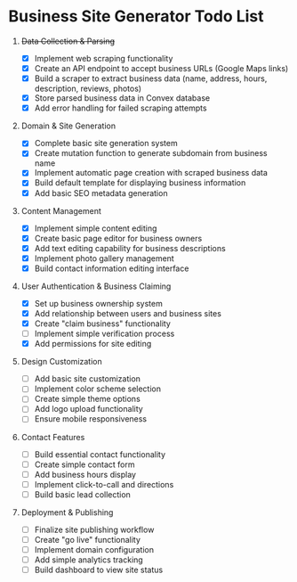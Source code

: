 # Business Site Generator Todo List

1. ~~Data Collection & Parsing~~

    - [x] Implement web scraping functionality
    - [x] Create an API endpoint to accept business URLs (Google Maps links)
    - [x] Build a scraper to extract business data (name, address, hours, description, reviews, photos)
    - [x] Store parsed business data in Convex database
    - [x] Add error handling for failed scraping attempts

2. Domain & Site Generation

    - [x] Complete basic site generation system
    - [x] Create mutation function to generate subdomain from business name
    - [x] Implement automatic page creation with scraped business data
    - [x] Build default template for displaying business information
    - [x] Add basic SEO metadata generation

3. Content Management

    - [x] Implement simple content editing
    - [x] Create basic page editor for business owners
    - [x] Add text editing capability for business descriptions
    - [x] Implement photo gallery management
    - [x] Build contact information editing interface

4. User Authentication & Business Claiming

    - [x] Set up business ownership system
    - [x] Add relationship between users and business sites
    - [x] Create "claim business" functionality
    - [ ] Implement simple verification process
    - [x] Add permissions for site editing

5. Design Customization

    - [ ] Add basic site customization
    - [ ] Implement color scheme selection
    - [ ] Create simple theme options
    - [ ] Add logo upload functionality
    - [ ] Ensure mobile responsiveness

6. Contact Features

    - [ ] Build essential contact functionality
    - [ ] Create simple contact form
    - [ ] Add business hours display
    - [ ] Implement click-to-call and directions
    - [ ] Build basic lead collection

7. Deployment & Publishing
    - [ ] Finalize site publishing workflow
    - [ ] Create "go live" functionality
    - [ ] Implement domain configuration
    - [ ] Add simple analytics tracking
    - [ ] Build dashboard to view site status
